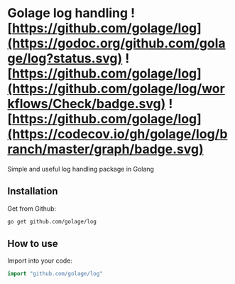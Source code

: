 # Golage log handling ![https://github.com/golage/log](https://godoc.org/github.com/golage/log?status.svg) ![https://github.com/golage/log](https://github.com/golage/log/workflows/Check/badge.svg) ![https://github.com/golage/log](https://codecov.io/gh/golage/log/branch/master/graph/badge.svg)
Simple and useful log handling package in Golang

## Installation
Get from Github:
```bash
go get github.com/golage/log
```

## How to use
Import into your code:
```go
import "github.com/golage/log"
```